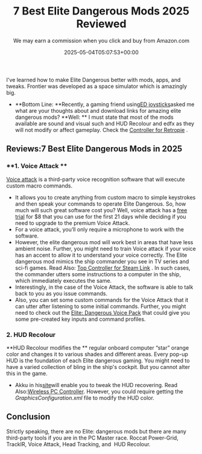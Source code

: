 ﻿---
author: We may earn a commission when you click and buy from Amazon.com
layout: post
title: 7 Best Elite Dangerous Mods 2025 Reviewed
date: '2025-05-04T05:07:53+00:00'
categories:
- Controllers
tags: []
slug: /elite-dangerous-mods/
lastmod: 2025-05-07T12:21:26+03:00
---

I've learned how to make Elite Dangerous better with mods, apps, and tweaks. Frontier was developed as a space simulator which is amazingly big.
- **Bottom Line: **Recently, a gaming friend using[ED joysticks](https://pestpolicy.com/best-joystick-for-elite-dangerous/)asked me what are your thoughts about and download links for amazing elite dangerous mods?
**Well: **
I must state that most of the mods available are sound and visual such and HUD Recolour and edfx as they will not modify or affect gameplay. Check the
[Controller for Retropie](https://pestpolicy.com/best-controller-for-retropie/)
.
## Reviews:7 Best Elite Dangerous Mods in 2025
### **1. Voice Attack **
[Voice attack](http://voiceattack.com/)
is a third-party voice recognition software that will execute custom macro commands.
- It allows you to create anything from custom macro to simple keystrokes and then speak your commands to operate Elite Dangerous.
So, how much will such great software cost you? Well, voice attack has a
[free trial](http://www.voiceattack.com/download.aspx)
for $8 that you can use for the first 21 days while deciding if you need to upgrade to the premium Voice Attack.
- For a voice attack, you’ll only require a microphone to work with the software.
- However, the elite dangerous mod will work best in areas that have less ambient noise.
Further, you might need to train Voice attack if your voice has an accent to allow it to understand your voice correctly.
The Elite dangerous mod mimics the ship commander you see in TV series and sci-fi games. Read Also:
[Top Controller for Steam Link](https://pestpolicy.com/best-controller-for-steam-link/)
.
In such cases, the commander utters some instructions to a computer in the ship, which immediately executes the same.
- Interestingly, in the case of the Voice Attack, the software is able to talk back to you as you issue commands.
- Also, you can set some custom commands for the Voice Attack that it can utter after listening to some initial commands.
Further, you might need to check out the
[Elite: Dangerous Voice Pack](http://www.elitedangerousvoicepack.com/)
that could give you some pre-created key inputs and command profiles.
### **2. HUD Recolour**
**HUD Recolour modifies the **
regular onboard computer “star” orange color and changes it to various shades and different areas.
Every pop-up HUD is the foundation of each Elite dangerous gaming. You might need to have a varied collection of bling in the ship's cockpit. But you cannot alter this in the game.
- Akku in his[site](http://arkku.com/elite/hud_editor/)will enable you to tweak the HUD recovering. Read Also:[Wireless PC Controller](https://pestpolicy.com/best-wireless-pc-controller/).
However, you could require getting the
*GraphicsConfiguration.xml*
file to modify the HUD color.
## Conclusion
Strictly speaking, there are no Elite: dangerous mods but there are many third-party tools if you are in the PC Master race.
Roccat Power-Grid, TrackIR, Voice Attack, Head Tracking, and  HUD Recolour.